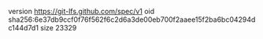 version https://git-lfs.github.com/spec/v1
oid sha256:6e37db9ccf0f76f562f6c2d6a3de00eb700f2aaee15f2ba6bc04294dc144d7d1
size 23329
